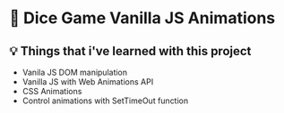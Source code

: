 # 🎲 Dice Game Vanilla JS Animations
  
 ## :bulb: Things that i've learned with this project 
 - Vanila JS DOM manipulation
 - Vanilla JS with Web Animations API
 - CSS Animations
 - Control animations with SetTimeOut function

